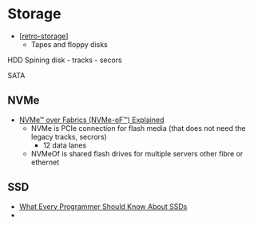 Storage
=======

* [[retro-storage]]
    * Tapes and floppy disks


HDD Spining disk - tracks - secors

SATA

NVMe
----

* [NVMe™ over Fabrics (NVMe-oF™) Explained](https://blog.westerndigital.com/nvme-of-explained/)
    * NVMe is PCIe connection for flash media (that does not need the legacy tracks, secrors)
        * 12 data lanes
    * NVMeOf is shared flash drives for multiple servers other fibre or ethernet

SSD
---

* [What Every Programmer Should Know About SSDs ](https://databasearchitects.blogspot.com/2021/06/what-every-programmer-should-know-about.html)
* 


[//begin]: # "Autogenerated link references for markdown compatibility"
[retro-storage]: retro-storage.md "Retro Storage"
[//end]: # "Autogenerated link references"